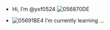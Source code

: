 - Hi, I’m @yxf0524 ![056870DE](https://github.com/yxf0524/yxf0524/assets/139856458/c28dfce7-fa37-473b-b316-42e80ca96c28)

- ![05691BE4](https://github.com/yxf0524/yxf0524/assets/139856458/d1d6b12a-f628-45df-9260-2c25e7b2815c) I’m currently learning ...


<!---
yxf0524/yxf0524 is a ✨ special ✨ repository because its `README.md` (this file) appears on your GitHub profile.
You can click the Preview link to take a look at your changes.
--->
